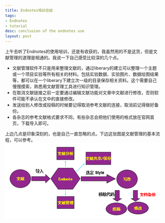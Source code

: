 ```yaml
---
title: Endnotes培训总结
tags:
- Endnotes
- tutorial
desc: conclusion of the endnotes use
layout: post
---
```


上午去听了Endnotes的使用培训，还是有收获的，我虽然用的不是这货，但是文献管理的道理是相通的。我说一下自己感受比较深的几个点。

- 文献管理软件不只是用来整理文献的，通过liberary的建立可以整理一个主题或一个项目实验等所有相关的材料。包括实验数据、实验图片、数据绘图结果等，都可以在一个liberary下建立次一级的目录保存相关资料。这个需要自己慢慢摸索，熟悉用文献管理工具进行知识管理。
- 在取消文献链接之前一定要通过编辑文献功能对文章中文献进行修改，否则软件可能不承认在文中的直接修改。
- 发送给别人修改或投稿的时候要记得取消参考文献的连接，取消前记得做好备份。
- 各杂志的参考文献格式要求不同，有些杂志会把他们使用的格式放在官网首页，下载导入即可。

上边几点是印象深刻的，也是自己一直忽略的点。下边这张图是文献管理的基本流程，可以参考。
![总结](images/2019-12-3-Endnotes/2019-12-3-Endnotes.png)

